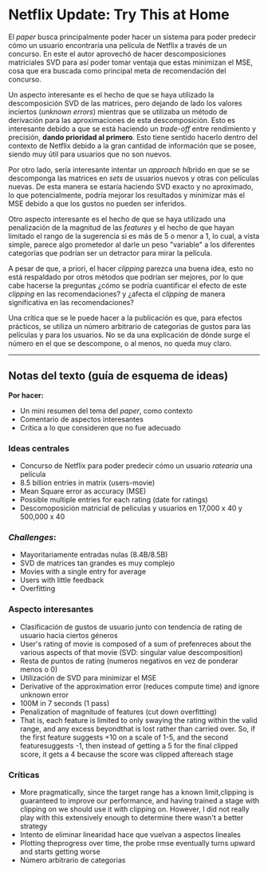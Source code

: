# Netflix Update: Try This at Home

El *paper* busca principalmente poder hacer un sistema para poder predecir cómo un usuario encontraría una película de Netflix a través de un concurso. En este el autor aprovechó de hacer descomposiciones matriciales SVD para así poder tomar ventaja que estas minimizan el MSE, cosa que era buscada como principal meta de recomendación del concurso.

Un aspecto interesante es el hecho de que se haya utilizado la descomposición SVD de las matrices, pero dejando de lado los valores inciertos (*unknown errors*) mientras que se utilizaba un método de derivación para las aproximaciones de esta descomposición. Esto es interesante debido a que se está haciendo un *trade-off* entre rendimiento y precisión, **dando prioridad al primero**. Esto tiene sentido hacerlo dentro del contexto de Netflix debido a la gran cantidad de información que se posee, siendo muy útil para usuarios que no son nuevos. 

Por otro lado, sería interesante intentar un *approach* híbrido en que se se descomponga las matrices en *sets* de usuarios nuevos y otras con películas nuevas. De esta manera se estaría haciendo SVD exacto y no aproximado, lo que potencialmente, podría mejorar los resultados y minimizar más el MSE debido a que los gustos no pueden ser inferidos.

Otro aspecto interesante es el hecho de que se haya utilizado una penalización de la magnitud de las *features* y el hecho de que hayan limitado el rango de la sugerencia si es más de 5 o menor a 1, lo cual, a vista simple, parece algo prometedor al darle un peso "variable" a los diferentes categorías que podrían ser un detractor para mirar la película.

A pesar de que, a priori, el hacer *clipping* parezca una buena idea, esto no está respaldado por otros métodos que podrían ser mejores, por lo que cabe hacerse la preguntas ¿cómo se podría cuantificar el efecto de este *clipping* en las recomendaciones? y  ¿afecta el *clipping* de manera significativa en las recomendaciones?

Una crítica que se le puede hacer a la publicación es que, para efectos prácticos, se utiliza un número arbitrario de categorias de gustos para las películas y para los usuarios. No se da una explicación de dónde surge el número en el que se descompone, o al menos, no queda muy claro.

---
## Notas del texto (guía de esquema de ideas)
**Por hacer:**
- Un mini resumen del tema del *paper*, como contexto
- Comentario de aspectos interesantes
- Crítica a lo que consideren que no fue adecuado

### Ideas centrales
- Concurso de Netflix para poder predecir cómo un usuario *ratearia* una película
- 8.5 billion entries in matrix (users-movie)
- Mean Square error as accuracy (MSE)
- Possible multiple entries for each rating (date for ratings)
- Descomoposición matricial de peliculas y usuarios en 17,000 x 40 y 500,000 x 40


### *Challenges*:
- Mayoritariamente entradas nulas (8.4B/8.5B)
- SVD de matrices tan grandes es muy complejo
- Movies with a single entry for average
- Users with little feedback
- Overfitting


### Aspecto interesantes
- Clasificación de gustos de usuario junto con tendencia de rating de usuario hacia ciertos géneros
- User's rating of movie is composed of a sum of prefenreces about the various aspects of that movie (SVD: singular value descomposition)
- Resta de puntos de rating (numeros negativos en vez de ponderar menos o 0)
- Utilización de SVD para minimizar el MSE
- Derivative of the approximation error (reduces compute time) and ignore unknown error
- 100M in 7 seconds (1 pass)
- Penalization of magnitude of features (cut down overfitting)
- That is, each feature is limited to only swaying the rating within the valid range, and any excess beyondthat is lost rather than carried over. So, if the first feature suggests +10 on a scale of 1-5, and the second featuresuggests -1, then instead of getting a 5 for the final clipped score, it gets a 4 because the score was clipped aftereach stage


### Críticas
- More pragmatically, since the target range has a known limit,clipping is guaranteed to improve our performance, and having trained a stage with clipping on we should use it with clipping on. However, I did not really play with this extensively enough to determine there wasn't a better strategy
- Intento de eliminar linearidad hace que vuelvan a aspectos lineales
- Plotting theprogress over time, the probe rmse eventually turns upward and starts getting worse
- Número arbitrario de categorias